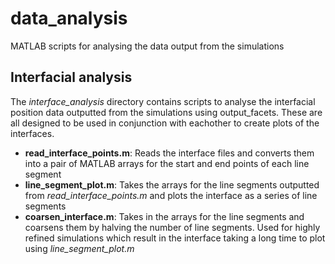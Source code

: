 # data_analysis

MATLAB scripts for analysing the data output from the simulations

## Interfacial analysis 
The *interface_analysis* directory contains scripts to analyse the interfacial position data outputted from the simulations using output_facets. These are all designed to be used in conjunction with eachother to create plots of the interfaces. 
* **read_interface_points.m**: Reads the interface files and converts them into a pair of MATLAB arrays for the start and end points of each line segment
* **line_segment_plot.m**: Takes the arrays for the line segments outputted from *read_interface_points.m* and plots the interface as a series of line segments
* **coarsen_interface.m**: Takes in the arrays for the line segments and coarsens them by halving the number of line segments. Used for highly refined simulations which result in the interface taking a long time to plot using *line_segment_plot.m*
